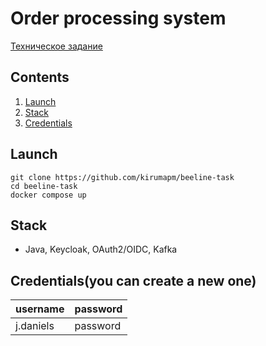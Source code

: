 # Order processing system

[Техническое задание](..)

## Contents

1. [Launch](#guide)
2. [Stack](#stack)
2. [Credentials](#creds)

## Launch <a id="guide"></a>

```shell
git clone https://github.com/kirumapm/beeline-task
cd beeline-task
docker compose up
```

## Stack <a id="stack"></a>

- Java, Keycloak, OAuth2/OIDC, Kafka

## Credentials(you can create a new one) <a id="creds"></a>

| username  | password |
|:----------|----------|
| j.daniels | password | 